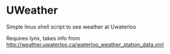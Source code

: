 UWeather
========

Simple linux shell script to see weather at Uwaterloo

Requires lynx, takes info from http://weather.uwaterloo.ca/waterloo_weather_station_data.xml
